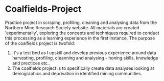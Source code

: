 # Coalfields-Project
Practice project in scraping, profiling, cleaning and analysing data from the Northern Mine Research Society website.
All materials are created 'experimentally', exploring the concepts and techniques required to conduct this processing as a learning experience in the first instance.
The purpose of the coalfields project is twofold:
1. It's a test bed as I upskill and develop previous experience around data harvesting, profiling, cleanning and analysing - honing skills, knowledge and prectices etc..
2. The coalfields project is to specifically create data analyses looking at demographics and deprivation in identified mining communities.
